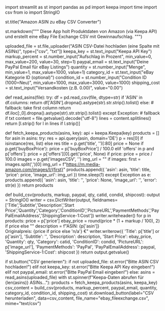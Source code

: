 import streamlit as st
import pandas as pd
import keepa
import time
import csv
from io import StringIO

st.title("Amazon ASIN zu eBay CSV Converter")

st.markdown("""
Diese App holt Produktdaten von Amazon (via Keepa API) und erstellt eine eBay File Exchange CSV mit Gewinnaufschlag.
""")

uploaded_file = st.file_uploader("ASIN CSV-Datei hochladen (eine Spalte mit ASINs)", type=["csv", "txt"])
keepa_key = st.text_input("Keepa API Key")
markup_percent = st.number_input("Aufschlag in Prozent", min_value=0, max_value=200, value=30, step=1)
paypal_email = st.text_input("Deine PayPal Email für eBay Listings")
quantity = st.number_input("Menge", min_value=1, max_value=1000, value=1)
category_id = st.text_input("eBay Kategorie ID (optional)")
condition_id = st.number_input("Condition ID (1000=Neu)", min_value=1000, max_value=3000, value=1000)
shipping_cost = st.text_input("Versandkosten (z.B. 0.00)", value="0.00")

def read_asins(file):
    try:
        df = pd.read_csv(file, dtype=str)
        if 'ASIN' in df.columns:
            return df['ASIN'].dropna().astype(str).str.strip().tolist()
        else:
            # fallback: take first column
            return df.iloc[:,0].dropna().astype(str).str.strip().tolist()
    except Exception:
        # fallback if txt
        content = file.getvalue().decode("utf-8")
        lines = content.splitlines()
        return [l.strip() for l in lines if l.strip()]

def fetch_keepa_products(asins, key):
    api = keepa.Keepa(key)
    products = []
    for asin in asins:
        try:
            res = api.query(asin, domain='DE')
            p = res[0] if isinstance(res, list) else res
            title = p.get('title', '')[:80]
            price = None
            if p.get('buyBoxPrice'):
                price = p['buyBoxPrice'] / 100.0
            elif 'offers' in p and p['offers']:
                price = p['offers'][0].get('price', None)
                if price:
                    price = price / 100.0
            images = p.get('imagesCSV', '')
            img_url = ""
            if images:
                first = images.split(',')[0]
                img_url = f"https://m.media-amazon.com/images/I/{first}"
            products.append({
                'asin': asin,
                'title': title,
                'price': price,
                'image_url': img_url
            })
            time.sleep(1)
        except Exception as e:
            products.append({
                'asin': asin,
                'title': '',
                'price': None,
                'image_url': '',
                'error': str(e)
            })
    return products

def build_csv(products, markup, paypal, qty, catid, condid, shipcost):
    output = StringIO()
    writer = csv.DictWriter(output, fieldnames=['Title','Subtitle','Description','Start Price','Quantity','Category','ConditionID','PictureURL','PaymentMethods','PayPalEmailAddress','ShippingService-1:Cost'])
    writer.writeheader()
    for p in products:
        price = p['price']
        ebay_price = round(price * (1 + markup / 100), 2) if price else ""
        description = f"ASIN: {p['asin']}<br>Originalpreis: {price if price else 'n/a'} €"
        writer.writerow({
            'Title': p['title'] or p['asin'],
            'Subtitle': '',
            'Description': description,
            'Start Price': ebay_price,
            'Quantity': qty,
            'Category': catid,
            'ConditionID': condid,
            'PictureURL': p['image_url'],
            'PaymentMethods': 'PayPal',
            'PayPalEmailAddress': paypal,
            'ShippingService-1:Cost': shipcost
        })
    return output.getvalue()

if st.button("CSV generieren"):
    if not uploaded_file:
        st.error("Bitte ASIN CSV hochladen!")
    elif not keepa_key:
        st.error("Bitte Keepa API Key eingeben!")
    elif not paypal_email:
        st.error("Bitte PayPal Email eingeben!")
    else:
        asins = read_asins(uploaded_file)
        with st.spinner(f"Keepa-Daten abrufen für {len(asins)} ASINs..."):
            products = fetch_keepa_products(asins, keepa_key)
        csv_content = build_csv(products, markup_percent, paypal_email, quantity, category_id, condition_id, shipping_cost)
        st.download_button(label="CSV herunterladen", data=csv_content, file_name="ebay_fileexchange.csv", mime="text/csv")
